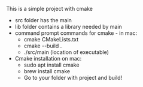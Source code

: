 This is a simple project with cmake
- src folder has the main
- lib folder contains a library needed by main
- command prompt commands for cmake - in mac:
    - cmake CMakeLists.txt
    - cmake --build .
    - ./src/main (location of executable)
- Cmake installation on mac:
    - sudo apt install cmake
    - brew install cmake
    - Go to your folder with project and build!  